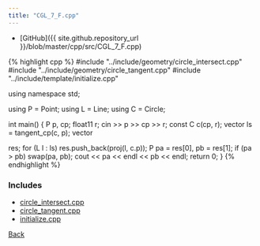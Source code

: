 ```yaml
---
title: "CGL_7_F.cpp"
---
```


- [GitHub]({{ site.github.repository_url }}/blob/master/cpp/src/CGL_7_F.cpp)

{% highlight cpp %}
#include "../include/geometry/circle_intersect.cpp"
#include "../include/geometry/circle_tangent.cpp"
#include "../include/template/initialize.cpp"

using namespace std;

using P = Point<float11>;
using L = Line<float11>;
using C = Circle<float11>;

int main() {
  P p, cp;
  float11 r;
  cin >> p >> cp >> r;
  const C c(cp, r);
  vector<L> ls = tangent_cp(c, p);
  vector<P> res;
  for (L l : ls) res.push_back(proj(l, c.p));
  P pa = res[0], pb = res[1];
  if (pa > pb) swap(pa, pb);
  cout << pa << endl << pb << endl;
  return 0;
}
{% endhighlight %}

### Includes

- [circle_intersect.cpp](../include/geometry/circle_intersect)
- [circle_tangent.cpp](../include/geometry/circle_tangent)
- [initialize.cpp](../include/template/initialize)

[Back](..)
